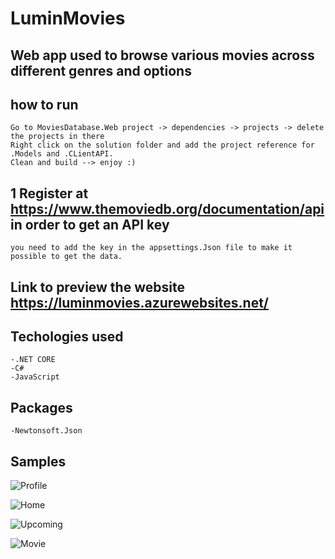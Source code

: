 # LuminMovies

## Web app used to browse various movies across different genres and options

## how to run  
    Go to MoviesDatabase.Web project -> dependencies -> projects -> delete the projects in there
    Right click on the solution folder and add the project reference for .Models and .CLientAPI.
    Clean and build --> enjoy :) 

## 1 Register at https://www.themoviedb.org/documentation/api in order to get an API key  
    you need to add the key in the appsettings.Json file to make it possible to get the data.
    
## Link to preview the website  https://luminmovies.azurewebsites.net/

## Techologies used  
    -.NET CORE
    -C#
    -JavaScript
## Packages  
    -Newtonsoft.Json
    
## Samples
![Profile](https://user-images.githubusercontent.com/53438581/115772591-ae965e00-a385-11eb-83a3-9ff13bc42055.png)

![Home](https://user-images.githubusercontent.com/53438581/114245218-68dd9c80-9966-11eb-91cf-39d8ece034b5.png)

![Upcoming](https://user-images.githubusercontent.com/53438581/114245239-77c44f00-9966-11eb-9efa-22b06d25f240.png)

![Movie](https://user-images.githubusercontent.com/53438581/114245288-91659680-9966-11eb-84da-5b321471d47c.png)
    

